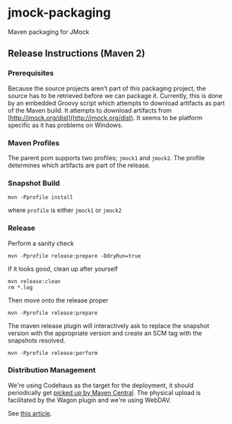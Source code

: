 # jmock-packaging

Maven packaging for JMock

## Release Instructions (Maven 2)

### Prerequisites

Because the source projects aren't part of this packaging project, the source has to be retrieved before we can package it. Currently, this is done by an embedded Groovy script which attempts to download artifacts as part of the Maven build. It attempts to download artifacts from [http://jmock.org/dist](http://jmock.org/dist). It seems to be platform specific as it has problems on Windows.

### Maven Profiles

The parent pom supports two profiles; `jmock1` and `jmock2`. The profile determines which artifacts are part of the release.


### Snapshot Build

    mvn -Pprofile install

where `profile` is either `jmock1` or `jmock2`


### Release

Perform a sanity check

    mvn -Pprofile release:prepare -DdryRun=true

If it looks good, clean up after yourself

    mvn release:clean
    rm *.log

Then move onto the release proper

    mvn -Pprofile release:prepare

The maven release plugin will interactively ask to replace the snapshot version with the appropriate version and create an SCM tag with the snapshots resolved.

    mvn -Pprofile release:perform


### Distribution Management

We're using Codehaus as the target for the deployment, it should periodically get [picked up by Maven Central](https://maven.apache.org/guides/mini/guide-central-repository-upload.html#Publishing_your_artifacts_to_the_Central_Repository). The physical upload is facilitated by the Wagon plugin and we're using WebDAV.

See [this article](http://docs.codehaus.org/display/MAVENUSER/Deploying+3rd+Party+Jars+With+WebDAV).
